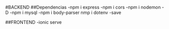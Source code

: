 #BACKEND
##Dependencias
-npm i express
-npm i cors
-npm i nodemon -D
-npm i mysql
-npm i body-parser
nmp i dotenv -save

##FRONTEND
-ionic serve
